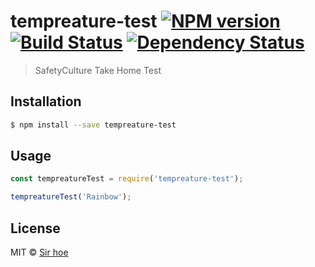 # tempreature-test [![NPM version][npm-image]][npm-url] [![Build Status][travis-image]][travis-url] [![Dependency Status][daviddm-image]][daviddm-url]
> SafetyCulture Take Home Test

## Installation

```sh
$ npm install --save tempreature-test
```

## Usage

```js
const tempreatureTest = require('tempreature-test');

tempreatureTest('Rainbow');
```
## License

MIT © [Sir hoe]()


[npm-image]: https://badge.fury.io/js/tempreature-test.svg
[npm-url]: https://npmjs.org/package/tempreature-test
[travis-image]: https://travis-ci.org/sirhoe/tempreature-test.svg?branch=master
[travis-url]: https://travis-ci.org/sirhoe/tempreature-test
[daviddm-image]: https://david-dm.org/sirhoe/tempreature-test.svg?theme=shields.io
[daviddm-url]: https://david-dm.org/sirhoe/tempreature-test
